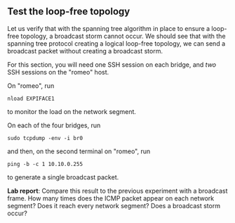 ## Test the loop-free topology

Let us verify that with the spanning tree algorithm in place to ensure a loop-free topology, a broadcast storm cannot occur. We should see that with the spanning tree protocol creating a logical loop-free topology, we can send a broadcast packet without creating a broadcast storm.

For this section, you will need one SSH session on each bridge, and _two_ SSH sessions on the "romeo" host. 

On "romeo", run

```
nload EXPIFACE1
```

to monitor the load on the network segment. 


On each of the four bridges, run

```
sudo tcpdump -env -i br0
```

and then, on the second terminal on "romeo", run

```
ping -b -c 1 10.10.0.255
```

to generate a single broadcast packet.

**Lab report**: Compare this result to the previous experiment with a broadcast frame. How many times does the ICMP packet appear on each network segment? Does it reach every network segment? Does a broadcast storm occur?

